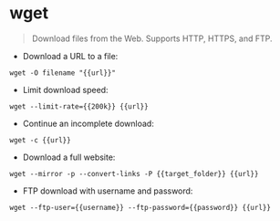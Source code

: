 # wget

> Download files from the Web.
> Supports HTTP, HTTPS, and FTP.

- Download a URL to a file:

`wget -O filename "{{url}}"`

- Limit download speed:

`wget --limit-rate={{200k}} {{url}}`

- Continue an incomplete download:

`wget -c {{url}}`

- Download a full website:

`wget --mirror -p --convert-links -P {{target_folder}} {{url}}`

- FTP download with username and password:

`wget --ftp-user={{username}} --ftp-password={{password}} {{url}}`
